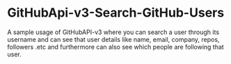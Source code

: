 # GitHubApi-v3-Search-GitHub-Users
A sample usage of GitHubAPI-v3 where you can search a user through its username and can see that user details like name, email, company, repos, followers .etc and furthermore can also see which people are following that user.
